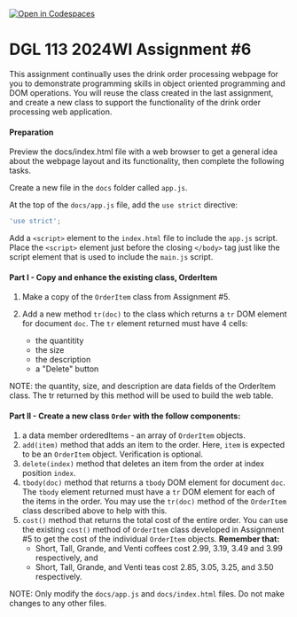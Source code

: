 [![Open in Codespaces](https://classroom.github.com/assets/launch-codespace-7f7980b617ed060a017424585567c406b6ee15c891e84e1186181d67ecf80aa0.svg)](https://classroom.github.com/open-in-codespaces?assignment_repo_id=14083925)
# DGL 113 2024WI Assignment #6

This assignment continually uses the drink order processing webpage for you to demonstrate programming skills in object oriented programming and DOM operations. You will reuse the class created in the last assignment, and create a new class to support the functionality of the drink order processing web application.

#### Preparation

Preview the docs/index.html file with a web browser to get a
general idea about the webpage layout and its functionality,
then complete the following tasks.

Create a new file in the `docs` folder called `app.js`.

At the top of the `docs/app.js` file, add the `use strict` directive:

```javascript
'use strict';
```

Add a `<script>` element to the `index.html` file to include the `app.js` script.
Place the `<script>` element just before the closing `</body>` tag just like
the script element that is used to include the `main.js` script.

#### Part I - Copy and enhance the existing class, OrderItem

1. Make a copy of the `OrderItem` class from Assignment #5.
2. Add a new method `tr(doc)` to the class which returns a `tr` DOM element
   for document `doc`. The `tr` element returned must have 4 cells:

   - the quantitity
   - the size
   - the description
   - a "Delete" button

NOTE: the quantity, size, and description are data fields of the OrderItem class. The tr returned by this method will be used to build the web table.

#### Part II - Create a new class `Order` with the follow components:

1. a data member orderedItems - an array of `OrderItem` objects.
2. `add(item)` method that adds an item to the order.
   Here, `item` is expected to be an `OrderItem` object. Verification is optional.
3. `delete(index)` method that deletes an item from the order at index position `index`.
4. `tbody(doc)` method that returns a `tbody` DOM element for document `doc`. The `tbody` element returned must have a `tr` DOM element for each of the items in the order. You may use the `tr(doc)` method of the `OrderItem` class described above to help with this.
5. `cost()` method that returns the total cost of the entire order. You can use the existing `cost()` method of `OrderItem` class developed in Assignment #5 to get the cost of the individual `OrderItem` objects.
   **Remember that:**
   - Short, Tall, Grande, and Venti coffees cost 2.99, 3.19, 3.49 and 3.99 respectively, and
   - Short, Tall, Grande, and Venti teas cost 2.85, 3.05, 3.25, and 3.50 respectively.

NOTE: Only modify the `docs/app.js` and `docs/index.html` files.
Do not make changes to any other files.
